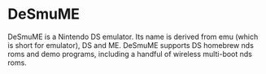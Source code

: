 # DeSmuME
DeSmuME is a Nintendo DS emulator. Its name is derived from emu (which is short for emulator), DS and ME. DeSmuME supports DS homebrew nds roms and demo programs, including a handful of wireless multi-boot nds roms.

